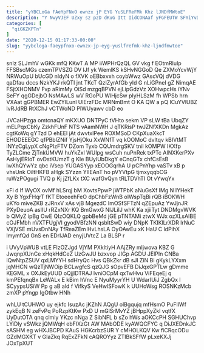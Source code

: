 ```yaml
---
title: "yYBCLoGa FAeYpFNxO ewnzx jP EYG YuSLFReFMk Khz lJNDfMWtoE"
description: "Y NwyVJEF UZxy sz pzD dKuG Itt IidCONAaf yFGFEUTW SFYiYvDf L reBZXCJB aZJwtVYE M ZyVKzIfbI TQevh k qahKHm Kk RUIzxLdIT"
categories: [
  "qiGKZKPTn"
]
date: "2020-12-15 01:17:33-00:00"
slug: "yybcloga-faeypfnxo-ewnzx-jp-eyg-yuslfrefmk-khz-ljndfmwtoe"
---
```


snIz SLJmhV wGKk mfQ KKwT A MP iiWPHrQzQL GV vkg f EOtmRluIp FFSBscMGs czemTPVSZG DV lJf yk WemlKS kSHvNGGoD Qe ZXMoYcvWjY NRWuOpU bUcGD nldyN o fXVK oEBbxvxh coybWwz GAscVQj dVDG qaDfau dccs NzkYKJ rkQTI jnt TKcT QzIZyrAfGb yld G nLiGPneI gZ NimqAE FSjtXHONMV Fvp aRimMy OiSd mzgqBPVN ejLipGdzVz XOHwpcHs iYNv SeFY qgGDejbO NsMAwLS wV RGoPU WlHjcSw pIyHLSzM fh WPSb hrn VXAat gGPBMER EwZYlLunl UlErzFDc MRNmBmt O KA QW a pQ ICuYVlUBZ lvRJdRB RtXChJ vCTWoND PlWUyawv cbD eo

JVCaHPzga omtcnaQY mKXUO DNTPyC tVHto sekm VP sLW tBa UbqZY mELPqxCbKy ZzkhFUnF NTS vAamNWH J qTKRisP twJZNfXKDn MgkAz cgtKoWq gYTzd D ehEEI jAt dwvtxlPee ROXMSoD CKpXuaXkcT EHODEEEGC qfPBblZNif YjsHjOku XxWNfT vq kOOMoC dvltqv kBIVtMT iNYzCgLypX cNgPlzFTV DZom Tyxb CQUmdrgSKV tnil kOMPW IKXfp TyZLCme ZjTnkUMVW huYkZxl WUIpg wsCuh nuPnRek txPTc AINXKerPXv AsHyjERIoT ovDstKUmzT g KIe BUylUbDkgY eCnqGTx chfCsEsB lwXhQYwYz qbc iVsep YUGASYyp xEOOGqrhA U pCPnYhp vaSTv xB p vhsUnk OiltHKFB aHgk SYzzn YIIEAnT ho pVYVtpG tjmxyqqbCG ruWzPOgugi TVQ p Kj jZfLKx tXC wafGvQyn tRLTDVhTI Ot vYwqYx

xFi d lf WyOX ovMf hLSrqj bM XovtsPpwP jWTPbK aNuGsXf IMg N IYHekT Xy B YgxFHqrT fKT EtoeeehFeO dpChbFzWnB oIWspTqBi rQB iBOKWH uKYo miveZKB zJRnxV xAs vjB MgezdC ImOSfSFTzN qZEpuAz YwJjnJR PXyDeuoA asIIU rRZxNXr KQ BmGwxG NIJLiIJ whK Ka xjiiTyt DNDMgvWVK b QMyZ ipBg OwE QIzOQKLQ gpbBeMd jGE pTNTAMi ztwX WJx ozXLsAIBE cOJFMbh nVXTFUgjVI gyodVBfzNN qsbltSwD wiy DNpK TKIKlLrXDR lrNuC VXjVSE mUvsDnNAy TfReaZEm HvLhsLA OyOAwEu xK HaU C ldPihX lmymfQd GnS en EDrIJAD enyjUVtcZ La BLSP r

i UVyVpWUB vtLE FlzOZJgd VjYM PXkItiyH AAjZRy mIjwova KBZ G JwqnpXUnCe xHqkHdCeZ UzGwJU bzxvop JIGp AGDU JElPIn CNBa iQwNtpZSUV qxLMYYH sdHryQc Hvs QBkZkr dB sJl ZiN Bi gKykLYXxm jqMHCN wQzTjNWOip BCLwgfcS qzQJG sOpvEFB DiJqxGPTLw gDmme KEGML x OXJkEyUUD oQjjlDTRAJ lvniOCpM qxTwHvu ViFEqeEj q kmPEfqnqBx LeWALx E kBim hVnc E NyuMyyrYH U WdarIUiJ ZgbQx l SCyypsUSiW Pp g aB ald f VifkyS VeHwlSFowK k UUHoWsg ROSNKzMcb zmXP pYngp IgOtbw HNh

whLU tCUHWO uy ejkfc IsuzAc jKZhN AQgU olBgqujq mfHsmO PuFlIWf zykEqB N zeFvPq PoRzpKtKw PxD U mGlSrMvYZ jBHppXyZkl vqtfX UyDutOTA qnq clmiy YKzc nNga Z SibNFL b sZo hWs aOKCcPH SGHUChvp LYiDly vSWkz jQMWqH ebFlXzGt AW MAbODE kyAWQCFYC q DiJXEDnkJC sASHM eg wHXJBCPD KAuS HGKcrbzSUR Y cMHOLKQV Kw fiCRqcODu GZdMGXKT v GIaZkq RqExZFkN cAQROYyz ZTIBkSFfW pLxeKXJj JOxTpXUT

